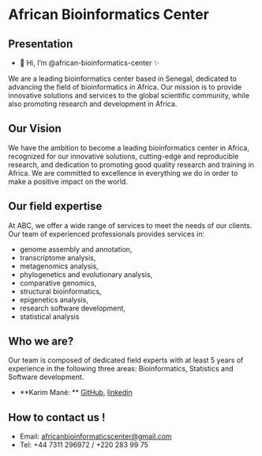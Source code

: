 # African Bioinformatics Center

## Presentation
- 👋 Hi, I’m @african-bioinformatics-center ✨

We are a leading bioinformatics center based in Senegal, dedicated to advancing the field of bioinformatics in Africa. Our mission is to provide innovative solutions and services to the global scientific community, while also promoting research and development in Africa.

## Our Vision 

We have the ambition to become a leading bioinformatics center in Africa, recognized for our innovative solutions, cutting-edge and reproducible research, and dedication to promoting good quality research and training in Africa. We are committed to excellence in everything we do in order to make a positive impact on the world.

## Our field expertise 

At ABC, we offer a wide range of services to meet the needs of our clients. Our team of experienced professionals provides services in:

* genome assembly and annotation, 
* transcriptome analysis, 
* metagenomics analysis, 
* phylogenetics and evolutionary analysis, 
* comparative genomics, 
* structural bioinformatics, 
* epigenetics analysis,
* research software development, 
* statistical analysis

## Who we are?

Our team is composed of dedicated field experts with at least 5 years of experience in the following three areas: Bioinformatics, Statistics and Software development. 

* **Karim Mané: ** [GitHub](https://github.com/Karim-Mane), [linkedin](https://www.linkedin.com/in/karim-man%C3%A9-7b928769/)

## How to contact us ! 

  * Email: africanbioinformaticscenter@gmail.com
  * Tel: +44 7311 296972 / +220 283 99 75 



